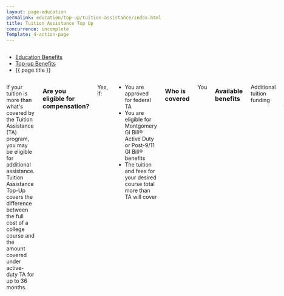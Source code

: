 ```yaml
---
layout: page-education
permalink: education/top-up/tuition-assistance/index.html
title: Tuition Assistance Top Up
concurrence: incomplete
Template: 4-action-page
---
```


<div class="splash" markdown="0">
<div class="row" markdown="0">
<div class="small-12 columns" markdown="0">

<ul class="breadcrumbs" role="menubar" aria-label="Primary">
<li class="parent"><a href="{{ site.url }}/education/">Education Benefits</a></li>
<li class="parent"><a href="{{ site.url }}/education/top-up/">Top-up Benefits</a></li>
<li class="active">{{ page.title }}</li>
</ul>

</div>
</div>
</div>

<div class="main" role="main" markdown="0">

<!--<div class="action-bar">
  <div class="row">
    <div class="small-12 columns">
      
    </div>
  </div>  
</div>-->

<div class="section one" markdown="0">
<div class="primary" markdown="0">
<div class="row" markdown="0">
<div class="small-12 columns" markdown="1">

If your tuition is more than what's covered by the Tuition Assistance (TA) program, you may be eligible for additional assistance. Tuition Assistance Top-Up covers the difference between the full cost of a college course and the amount covered under active-duty TA for up to 36 months.

### Are you eligible for compensation?

Yes, if: 
- You are approved for federal TA
- You are eligible for Montgomery GI Bill® Active Duty or Post-9/11 GI Bill® benefits
- The tuition and fees for your desired course total more than TA will cover

### Who is covered
You

### Available benefits
Additional tuition funding  

### How it works
If you are using the Montgomery GI Bill®, you will receive the difference between the DOD payment and the total cost of the course. If you get assistance through the Post-9/11 GI Bill®, your school will be reimbursed the difference between the DOD payment and the authorized maximum tuition and fees.

***NOTE:*** VA encourages you to consult with your education officer and the GI Bill® Comparison Tool before applying for this benefit because your use of Top-Up will affect your GI Bill® payments. If you intend to take additional courses after leaving the military, you should calculate whether your remaining GI Bill® benefits will cover your needs.
- If you use the Montgomery GI Bill®, this benefit will be reduced by, or charged, one month of entitlement for each payment received that is equal to the full-time monthly [GI Bill® rate](http://www.benefits.va.gov/gibill/resources/benefits_resources/rate_tables.asp).
- If you use the Post-9/11 GI Bill®, this benefit will be charged based on training time, not your reimbursement amount. Half-time training rates reduce your GI Bill® benefit by a half-month for each month you are enrolled.


***NOTE:*** In no case will the combined amount paid by DOD and VA exceed the total cost of the course.


### Learn more:
[Top-Up fact sheet](http://www.benefits.va.gov/GIBILL/docs/factsheets/topup.pdf).


</div>
</div>
</div>


</div>
